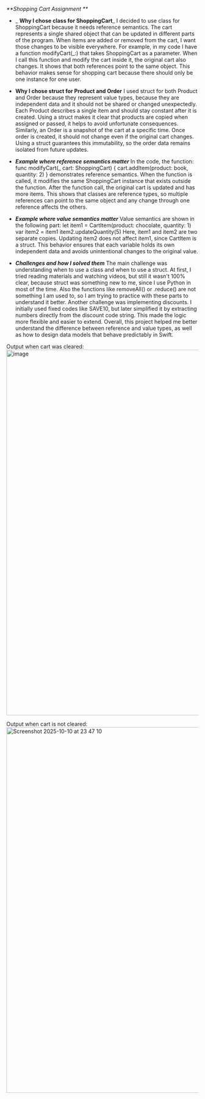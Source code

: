 _**Shopping Cart Assignment
**_
- _ **Why I chose class for ShoppingCart**_
I decided to use class for ShoppingCart because it needs reference semantics. The cart represents a single shared object 
that can be updated in different parts of the program. When items are added or removed from the cart, I want
those changes to be visible everywhere.
For example, in my code I have a function modifyCart(_:) that takes ShoppingCart as a parameter. When I call this function 
and modify the cart inside it, the original cart also changes. It shows that both references point to the same object.
This behavior makes sense for shopping cart because there should only be one instance for one user.

- **Why I chose struct for Product and Order**
I used struct for both Product and Order because they represent value types, because they are independent data and it should not be shared or
changed unexpectedly.
Each Product describes a single item and should stay constant after it is created. Using a
struct makes it clear that products are copied when assigned or passed, it helps to avoid unfortunate consequences.
Similarly, an Order is a snapshot of the cart at a specific time. Once order is created, it should not change
even if the original cart changes. Using a struct guarantees this immutability, so the order data remains isolated from future updates.

- _**Example where reference semantics matter**_
In the code, the function:
func modifyCart(_ cart: ShoppingCart) {
    cart.addItem(product: book, quantity: 2)
}
demonstrates reference semantics. When the function is called, it modifies the same ShoppingCart instance that exists outside
the function.
After the function call, the original cart is updated and has more items.
This shows that classes are reference types, so multiple references can point to the same object and any change through one
reference affects the others.

- _**Example where value semantics matter**_
Value semantics are shown in the following part:
let item1 = CartItem(product: chocolate, quantity: 1)
var item2 = item1
item2.updateQuantity(5)
Here, item1 and item2 are two separate copies. Updating item2 does not affect item1, since CartItem is a struct. This behavior
ensures that each variable holds its own independent data and avoids unintentional changes to the original value.

- _**Challenges and how I solved them**_
The main challenge was understanding when to use a class and when to use a struct. At first, I tried reading materials and watching videos,
but still it wasn't 100% clear, because struct was something new to me, since I use Python in most of the time. Also the functions like removeAll() or .reduce()
are not something I am used to, so I am trying to practice with these parts to understand it better.
Another challenge was implementing discounts. I initially used fixed codes like SAVE10, but later simplified it by extracting
numbers directly from the discount code string. This made the logic more flexible and easier to extend.
Overall, this project helped me better understand the difference between reference and value types, as well as how to design
data models that behave predictably in Swift.

Output when cart was cleared: 
<img width="1470" height="956" alt="image" src="https://github.com/user-attachments/assets/493b65f6-04d1-45fa-8e34-4b52274cb21f" />

Output when cart is not cleared: 
<img width="1470" height="956" alt="Screenshot 2025-10-10 at 23 47 10" src="https://github.com/user-attachments/assets/28a57d17-6d42-49ea-a209-df302a198ae7" />
